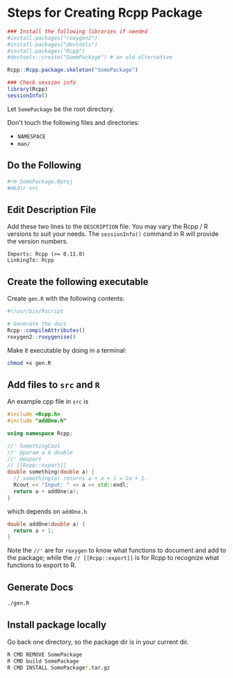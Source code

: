 # Steps for Creating Rcpp Package

```R
### Install the following libraries if needed
#install.packages("roxygen2")
#install.packages("devtools")
#install.packages("Rcpp")
#devtools::create("SomePackage") # an old alternative

Rcpp::Rcpp.package.skeleton("SomePackage")

### Check session info
library(Rcpp)
sessionInfo()
```

Let `SomePackage` be the root directory.

Don't touch the following files and directories:
- `NAMESPACE`
- `man/`

## Do the Following

```bash
#rm SomePackage.Rproj
#mkdir src
```

## Edit Description File

Add these two lines to the `DESCRIPTION` file:
You may vary the Rcpp / R versions to suit your needs.
The `sessionInfo()` command in R will provide the version numbers.

```
Imports: Rcpp (>= 0.11.0)
LinkingTo: Rcpp
```

## Create the following executable

Create `gen.R` with the following contents:

```R
#!/usr/bin/Rscript

# Generate the docs
Rcpp::compileAttributes()
roxygen2::roxygenise()
```

Make it executable by doing in a terminal:

```bash
chmod +x gen.R
```

## Add files to `src` and `R`

An example cpp file in `src` is

```cpp
#include <Rcpp.h>
#include "addOne.h"

using namespace Rcpp;

//' SomethingCool
//' @param a A double
//' @export
// [[Rcpp::export]]
double something(double a) {
  // something(a) returns a + a + 1 = 2a + 1.
  Rcout << "Input: " << a << std::endl;
  return a + addOne(a);
}
```

which depends on `addOne.h`

```cpp
double addOne(double a) {
  return a + 1;
}
```

Note the `//'` are for `roxygen` to know what functions to document and add to 
the package; while the `// [[Rcpp::export]]` is for Rcpp to recognize
what functions to export to R.

## Generate Docs

```bash
./gen.R
```

## Install package locally

Go back one directory, so the package dir is in your current dir.

```bash
R CMD REMOVE SomePackage
R CMD build SomePackage
R CMD INSTALL SomePackage*.tar.gz
```

